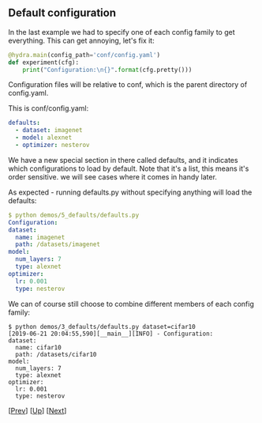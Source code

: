 ## Default configuration
In the last example we had to specify one of each config family to get everything.
This can get annoying, let's fix it:

```python
@hydra.main(config_path='conf/config.yaml')
def experiment(cfg):
    print("Configuration:\n{}".format(cfg.pretty()))
```
Configuration files will be relative to conf, which is the parent directory of config.yaml.

This is conf/config.yaml:
```yaml
defaults:
  - dataset: imagenet
  - model: alexnet
  - optimizer: nesterov
```

We have a new special section in there called defaults, and it indicates which configurations to load by default.
Note that it's a list, this means it's order sensitive. we will see cases where it comes in handy later.

As expected - running defaults.py without specifying anything will load the defaults:
```yaml
$ python demos/5_defaults/defaults.py
Configuration:
dataset:
  name: imagenet
  path: /datasets/imagenet
model:
  num_layers: 7
  type: alexnet
optimizer:
  lr: 0.001
  type: nesterov
```
 

We can of course still choose to combine different members of each config family:
```text
$ python demos/3_defaults/defaults.py dataset=cifar10
[2019-06-21 20:04:55,590][__main__][INFO] - Configuration:
dataset:
  name: cifar10
  path: /datasets/cifar10
model:
  num_layers: 7
  type: alexnet
optimizer:
  lr: 0.001
  type: nesterov
```

[[Prev](../4_compose)] [[Up](../README.md)] [[Next](../6_sweep)]
